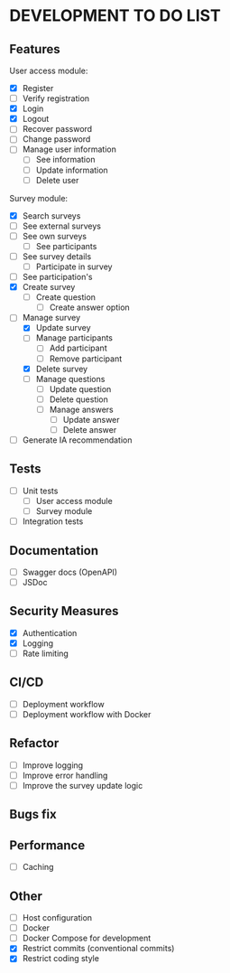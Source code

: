 # DEVELOPMENT TO DO LIST

## Features

User access module:

- [x] Register
- [ ] Verify registration
- [x] Login
- [x] Logout
- [ ] Recover password
- [ ] Change password
- [ ] Manage user information
  - [ ] See information
  - [ ] Update information
  - [ ] Delete user

Survey module:

- [x] Search surveys
- [ ] See external surveys
- [ ] See own surveys
  - [ ] See participants
- [ ] See survey details
  - [ ] Participate in survey
- [ ] See participation's
- [x] Create survey
  - [ ] Create question
    - [ ] Create answer option
- [ ] Manage survey
  - [x] Update survey
  - [ ] Manage participants
    - [ ] Add participant
    - [ ] Remove participant
  - [x] Delete survey
  - [ ] Manage questions
    - [ ] Update question
    - [ ] Delete question
    - [ ] Manage answers
      - [ ] Update answer
      - [ ] Delete answer
- [ ] Generate IA recommendation

## Tests

- [ ] Unit tests
  - [ ] User access module
  - [ ] Survey module
- [ ] Integration tests

## Documentation

- [ ] Swagger docs (OpenAPI)
- [ ] JSDoc

## Security Measures

- [x] Authentication
- [x] Logging
- [ ] Rate limiting

## CI/CD

- [ ] Deployment workflow
- [ ] Deployment workflow with Docker

## Refactor

- [ ] Improve logging
- [ ] Improve error handling
- [ ] Improve the survey update logic

## Bugs fix

## Performance

- [ ] Caching

## Other

- [ ] Host configuration
- [ ] Docker
- [ ] Docker Compose for development
- [x] Restrict commits (conventional commits)
- [x] Restrict coding style
